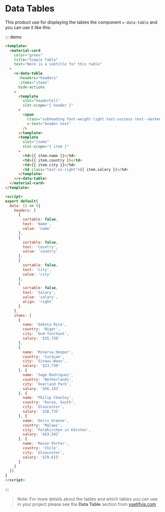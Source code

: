 # Data Tables

This product use for displaying the tables the component `v-data-table` and you can use it like this:

<script>
module.exports = {
  data: () => ({
    headers: [
      {
        sortable: false,
        text: 'Name',
        value: 'name'
      },
      {
        sortable: false,
        text: 'Country',
        value: 'country'
      },
      {
        sortable: false,
        text: 'City',
        value: 'city'
      },
      {
        sortable: false,
        text: 'Salary',
        value: 'salary',
        align: 'right'
      }
    ],
    items: [
      {
        name: 'Dakota Rice',
        country: 'Niger',
        city: 'Oud-Tunrhout',
        salary: '$35,738'
      },
      {
        name: 'Minerva Hooper',
        country: 'Curaçao',
        city: 'Sinaai-Waas',
        salary: '$23,738'
      }, {
        name: 'Sage Rodriguez',
        country: 'Netherlands',
        city: 'Overland Park',
        salary: '$56,142'
      }, {
        name: 'Philip Chanley',
        country: 'Korea, South',
        city: 'Gloucester',
        salary: '$38,735'
      }, {
        name: 'Doris Greene',
        country: 'Malawi',
        city: 'Feldkirchen in Kārnten',
        salary: '$63,542'
      }, {
        name: 'Mason Porter',
        country: 'Chile',
        city: 'Gloucester',
        salary: '$78,615'
      }
    ]
  })
}
</script>


::: demo
```html
<template>
  <material-card
    color="green"
    title="Simple Table"
    text="Here is a subtitle for this table"
  >
    <v-data-table
      :headers="headers"
      :items="items"
      hide-actions
    >
      <template
        slot="headerCell"
        slot-scope="{ header }"
      >
        <span
          class="subheading font-weight-light text-success text--darken-3"
          v-text="header.text"
        />
      </template>
      <template
        slot="items"
        slot-scope="{ item }"
      >
        <td>{{ item.name }}</td>
        <td>{{ item.country }}</td>
        <td>{{ item.city }}</td>
        <td class="text-xs-right">{{ item.salary }}</td>
      </template>
    </v-data-table>
  </material-card>
</template>

<script>
export default{
  data: () => ({
    headers: [
      {
        sortable: false,
        text: 'Name',
        value: 'name'
      },
      {
        sortable: false,
        text: 'Country',
        value: 'country'
      },
      {
        sortable: false,
        text: 'City',
        value: 'city'
      },
      {
        sortable: false,
        text: 'Salary',
        value: 'salary',
        align: 'right'
      }
    ],
    items: [
      {
        name: 'Dakota Rice',
        country: 'Niger',
        city: 'Oud-Tunrhout',
        salary: '$35,738'
      },
      {
        name: 'Minerva Hooper',
        country: 'Curaçao',
        city: 'Sinaai-Waas',
        salary: '$23,738'
      }, {
        name: 'Sage Rodriguez',
        country: 'Netherlands',
        city: 'Overland Park',
        salary: '$56,142'
      }, {
        name: 'Philip Chanley',
        country: 'Korea, South',
        city: 'Gloucester',
        salary: '$38,735'
      }, {
        name: 'Doris Greene',
        country: 'Malawi',
        city: 'Feldkirchen in Kārnten',
        salary: '$63,542'
      }, {
        name: 'Mason Porter',
        country: 'Chile',
        city: 'Gloucester',
        salary: '$78,615'
      }
    ]
  })
}
</script>

```
:::

> Note: For more details about the tables and which tables you can use in your project please see the **Data Table** section from [vuetifyjs.com](https://vuetifyjs.com/en/components/data-tables#introduction)

